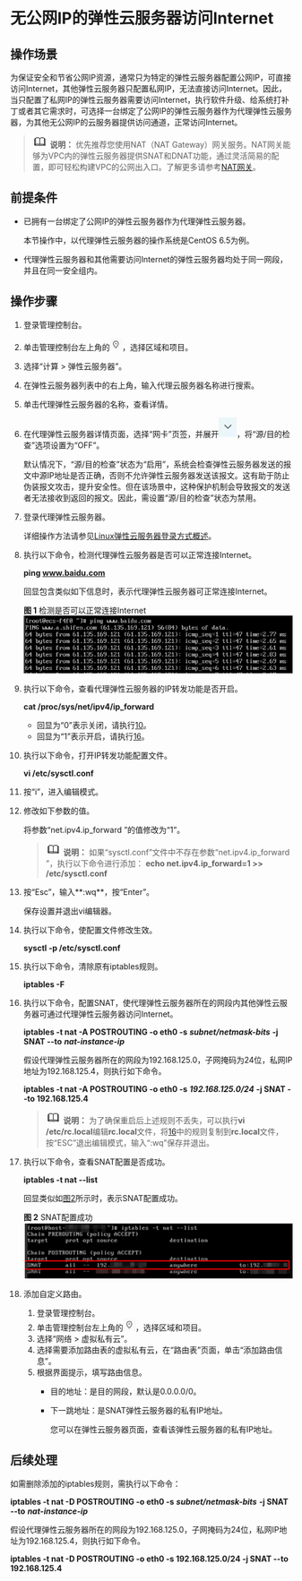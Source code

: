 # 无公网IP的弹性云服务器访问Internet<a name="ZH-CN_TOPIC_0027157850"></a>

## 操作场景<a name="section6427533194453"></a>

为保证安全和节省公网IP资源，通常只为特定的弹性云服务器配置公网IP，可直接访问Internet，其他弹性云服务器只配置私网IP，无法直接访问Internet。因此，当只配置了私网IP的弹性云服务器需要访问Internet，执行软件升级、给系统打补丁或者其它需求时，可选择一台绑定了公网IP的弹性云服务器作为代理弹性云服务器，为其他无公网IP的云服务器提供访问通道，正常访问Internet。

>![](public_sys-resources/icon-note.gif) **说明：** 
>优先推荐您使用NAT（NAT Gateway）网关服务。NAT网关能够为VPC内的弹性云服务器提供SNAT和DNAT功能，通过灵活简易的配置，即可轻松构建VPC的公网出入口。了解更多请参考[NAT网关](https://support.huaweicloud.com/natgateway/index.html)。

## 前提条件<a name="section2608915610029"></a>

-   已拥有一台绑定了公网IP的弹性云服务器作为代理弹性云服务器。

    本节操作中，以代理弹性云服务器的操作系统是CentOS 6.5为例。

-   代理弹性云服务器和其他需要访问Internet的弹性云服务器均处于同一网段，并且在同一安全组内。

## 操作步骤<a name="section6907807103042"></a>

1.  登录管理控制台。
2.  单击管理控制台左上角的![](figures/icon-region.png)，选择区域和项目。
3.  选择“计算 \> 弹性云服务器”。
4.  在弹性云服务器列表中的右上角，输入代理云服务器名称进行搜索。
5.  单击代理弹性云服务器的名称，查看详情。
6.  在代理弹性云服务器详情页面，选择“网卡”页签，并展开![](figures/icon-dropdown.jpg)，将“源/目的检查”选项设置为“OFF”。

    默认情况下，“源/目的检查”状态为“启用”，系统会检查弹性云服务器发送的报文中源IP地址是否正确，否则不允许弹性云服务器发送该报文。这有助于防止伪装报文攻击，提升安全性。但在该场景中，这种保护机制会导致报文的发送者无法接收到返回的报文。因此，需设置“源/目的检查”状态为禁用。

7.  登录代理弹性云服务器。

    详细操作方法请参见[Linux弹性云服务器登录方式概述](Linux弹性云服务器登录方式概述.md)。

8.  执行以下命令，检测代理弹性云服务器是否可以正常连接Internet。

    **ping www.baidu.com**

    回显包含类似如下信息时，表示代理弹性云服务器可正常连接Internet。

    **图 1**  检测是否可以正常连接Internet<a name="fig932219254813"></a>  
    ![](figures/检测是否可以正常连接Internet.png "检测是否可以正常连接Internet")

9.  执行以下命令，查看代理弹性云服务器的IP转发功能是否开启。

    **cat /proc/sys/net/ipv4/ip\_forward**

    -   回显为“0”表示关闭，请执行[10](#li51820417113959)。
    -   回显为“1”表示开启，请执行[16](#li49419571113959)。

10. <a name="li51820417113959"></a>执行以下命令，打开IP转发功能配置文件。

    **vi /etc/sysctl.conf**

11. 按“i”，进入编辑模式。
12. 修改如下参数的值。

    将参数“net.ipv4.ip\_forward ”的值修改为“1”。

    >![](public_sys-resources/icon-note.gif) **说明：** 
    >如果“sysctl.conf”文件中不存在参数“net.ipv4.ip\_forward ”，执行以下命令进行添加：
    >**echo net.ipv4.ip\_forward=1 \>\> /etc/sysctl.conf**

13. 按“Esc”，输入**:wq**，按“Enter”。

    保存设置并退出vi编辑器。

14. 执行以下命令，使配置文件修改生效。

    **sysctl -p /etc/sysctl.conf**

15. 执行以下命令，清除原有iptables规则。

    **iptables -F**

16. <a name="li49419571113959"></a>执行以下命令，配置SNAT，使代理弹性云服务器所在的网段内其他弹性云服务器可通过代理弹性云服务器访问Internet。

    **iptables -t nat -A POSTROUTING -o eth0 -s** _**subnet/netmask-bits**_ **-j SNAT --to** _**nat-instance-ip**_

    假设代理弹性云服务器所在的网段为192.168.125.0，子网掩码为24位，私网IP地址为192.168.125.4，则执行如下命令。

    **iptables -t nat -A POSTROUTING -o eth0 -s** _**192.168.125.0/24**_ **-j SNAT --to 192.168.125.4**

    >![](public_sys-resources/icon-note.gif) **说明：** 
    >为了确保重启后上述规则不丢失，可以执行**vi /etc/rc.local**编辑**rc.local**文件，将[16](#li49419571113959)中的规则复制到**rc.local**文件，按“ESC”退出编辑模式，输入“:wq”保存并退出。

17. 执行以下命令，查看SNAT配置是否成功。

    **iptables -t nat --list**

    回显类似如[图2](#fig27598108113959)所示时，表示SNAT配置成功。

    **图 2**  SNAT配置成功<a name="fig27598108113959"></a>  
    ![](figures/SNAT配置成功.png "SNAT配置成功")

18. 添加自定义路由。
    1.  登录管理控制台。
    2.  单击管理控制台左上角的![](figures/icon-region.png)，选择区域和项目。
    3.  选择“网络 \> 虚拟私有云”。
    4.  选择需要添加路由表的虚拟私有云，在“路由表”页面，单击“添加路由信息”。
    5.  根据界面提示，填写路由信息。
        -   目的地址：是目的网段，默认是0.0.0.0/0。
        -   下一跳地址：是SNAT弹性云服务器的私有IP地址。

            您可以在弹性云服务器页面，查看该弹性云服务器的私有IP地址。




## 后续处理<a name="section1977851205413"></a>

如需删除添加的iptables规则，需执行以下命令：

**iptables -t nat -D POSTROUTING -o eth0 -s** _**subnet/netmask-bits**_ **-j SNAT --to** _**nat-instance-ip**_

假设代理弹性云服务器所在的网段为192.168.125.0，子网掩码为24位，私网IP地址为192.168.125.4，则执行如下命令。

**iptables -t nat -D POSTROUTING -o eth0 -s 192.168.125.0/24 -j SNAT --to 192.168.125.4**

